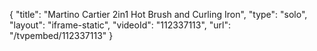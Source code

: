 {
    "title": "Martino Cartier 2in1 Hot Brush and Curling Iron",
    "type": "solo",
    "layout": "iframe-static",
    "videoId": "112337113",
    "url": "\/tvpembed\/112337113"
}